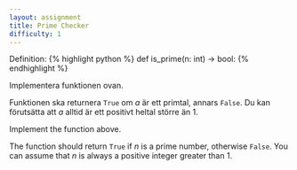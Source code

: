 ```yaml
---
layout: assignment
title: Prime Checker
difficulty: 1
---
```

Definition:
{% highlight python %}
def is_prime(n: int) -> bool:
{% endhighlight %}

<div class="swedish" markdown="1">
Implementera funktionen ovan.

Funktionen ska returnera `True` om *a* är ett primtal, annars `False`. Du kan förutsätta att *a* alltid är ett positivt heltal större än 1.
</div>

<div class="english" markdown="1">
Implement the function above.

The function should return `True` if *n* is a prime number, otherwise `False`. You can assume that *n* is always a positive integer greater than 1.
</div>

<script>

const solution = `

def is_prime(a):
    for i in range(2, a):
        if float(a / i) == int(a / i):
            return False
    return True

`

new Assignment(
    'is_prime',
    () => {
        return [2 + Math.floor(Math.random() * 1000)]
    },
    solution
)

</script>
